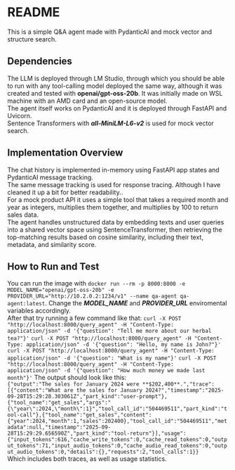 # README
This is a simple Q&A agent made with PydanticAI and mock vector and structure search.  
## Dependencies  
The LLM is deployed through LM Studio, through which you should be able to run with any tool-calling model deployed the same way, although it was created and tested with **openai/gpt-oss-20b**.
It was initially made on WSL machine with an AMD card and an open-source model.  
The agent itself works on PydanticAI and it is deployed through FastAPI and Uvicorn.  
Sentence Transformers with ***all-MiniLM-L6-v2*** is used for mock vector search.  
## Implementation Overview
The chat history is implemented in-memory using FastAPI app states and PydanticAI message tracking.  
The same message tracking is used for response tracing. Although I have cleaned it up a bit for better readability..  
For a mock product API it uses a simple tool that takes a required month and year as integers, multiplies them together, and multiplies by 100 to return sales data.  
The agent handles unstructured data by embedding texts and user queries into a shared vector space using SentenceTransformer, then retrieving the top-matching results based on cosine similarity, including their text, metadata, and similarity score.
## How to Run and Test
You can run the image with ```docker run --rm -p 8000:8000 -e MODEL_NAME="openai/gpt-oss-20b" -e PROVIDER_URL="http://10.2.0.2:1234/v1" --name qa-agent qa-agent:latest```. Change the ***MODEL_NAME*** and ***PROVIDER_URL*** enviromental variables accordingly.  
After that try running a few command like that:
```curl -X POST "http://localhost:8000/query_agent" -H "Content-Type: application/json" -d '{"question": "Tell me more about our herbal tea?"}'```
```curl -X POST "http://localhost:8000/query_agent" -H "Content-Type: application/json" -d '{"question": "Hello, my name is John?"}'```
```curl -X POST "http://localhost:8000/query_agent" -H "Content-Type: application/json" -d '{"question": "What is my name"}'```
```curl -X POST "http://localhost:8000/query_agent" -H "Content-Type: application/json" -d '{"question": "How much money we made last month"}'```
The output should look like this:   
```{"output":"The sales for January 2024 were **$202,400**.","trace":[{"content":"What are the sales for January 2024?","timestamp":"2025-09-28T15:29:28.303061Z","part_kind":"user-prompt"},{"tool_name":"get_sales","args":"{\"year\":2024,\"month\":1}","tool_call_id":"504469511","part_kind":"tool-call"},{"tool_name":"get_sales","content":{"year":2024,"month":1,"sales":202400},"tool_call_id":"504469511","metadata":null,"timestamp":"2025-09-28T15:29:29.656590Z","part_kind":"tool-return"}],"usage":{"input_tokens":616,"cache_write_tokens":0,"cache_read_tokens":0,"output_tokens":71,"input_audio_tokens":0,"cache_audio_read_tokens":0,"output_audio_tokens":0,"details":{},"requests":2,"tool_calls":1}}```  
Which includes both traces, as well as usage statistics.  
